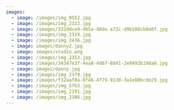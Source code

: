 ```yaml
---
images:
  - image: /images/img_0552.jpg
  - image: /images/img_2322.jpg
  - image: /images/332ddce9-db5a-48de-a72c-d9b188cb0a0f.jpg
  - image: /images/img_2319.jpg
  - image: /images/img_2436.jpg
  - image: images/danny2.jpg
  - image: images/studio.png
  - image: /images/img_2353.jpg
  - image: /images/34347e37-4ea8-4d07-8841-2e8493b19da6.jpg
  - image: images/danny.jpg
  - image: /images/img_2379.jpg
  - image: /images/f32aaf8a-8f46-4f79-9130-3a1e88bcde29.jpg
  - image: /images/img_5763.jpg
  - image: /images/img_2191.jpg
  - image: /images/img_2386.jpg
---
```

